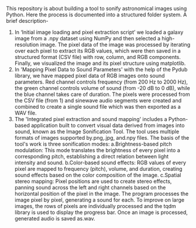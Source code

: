  This repository is about building a tool to sonify astronomical images using Python. Here the process is documented into a structured folder system. A brief description-
 1.	In ‘Initial image loading and pixel extraction script’ we loaded a galaxy image from a .npy dataset using NumPy and then selected a high-resolution image. The pixel data of the image was processed by iterating over each pixel to extract its RGB values, which were then saved in a structured format (CSV file) with row, column, and RGB components. Finally, we visualized the image and its pixel structure using matplotlib.
 2.	In 'Mapping Pixel Data to Sound Parameters' with the help of the Pydub library, we have mapped pixel data of RGB images onto sound parameters. Red channel controls frequency (from 200 Hz to 2000 Hz), the green channel controls volume of sound (from -20 dB to 0 dB), while the blue channel takes care of duration. The pixels were processed from the CSV file (from 1) and sinewave audio segments were created and combined to create a single sound file which was then exported as a WAV file.
 3.	The 'Integrated pixel extraction and sound mapping' includes a Python-based application built to convert visual data derived from images into sound, known as the Image Sonification Tool. The tool uses multiple formats of images supported by.png,.jpg, and.npy files.
The basis of the tool's work is three sonification modes:
a.Brightness-based pitch modulation: This mode translates the brightness of every pixel into a corresponding pitch, establishing a direct relation between light intensity and sound.
b.Color-based sound effects: RGB values of every pixel are mapped to frequency (pitch), volume, and duration, creating sound effects based on the color composition of the image.
c.Spatial stereo mapping: Pixel positions are used to create stereo effects, panning sound across the left and right channels based on the horizontal position of the pixel in the image.
The program processes the image pixel by pixel, generating a sound for each. To improve on large images, the rows of pixels are individually processed and the tqdm library is used to display the progress bar. Once an image is processed, generated audio is saved as.wav.

